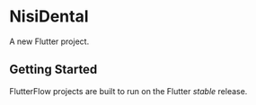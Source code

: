 # NisiDental

A new Flutter project.

## Getting Started

FlutterFlow projects are built to run on the Flutter _stable_ release.
